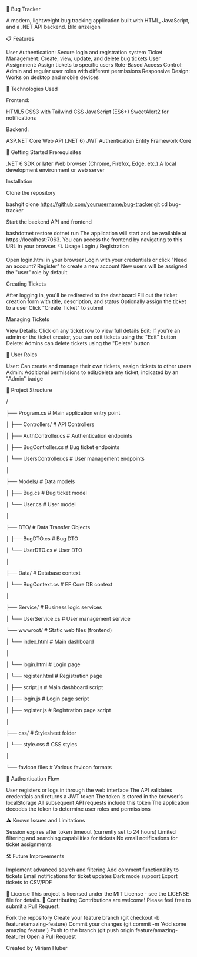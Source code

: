 🐞 Bug Tracker

A modern, lightweight bug tracking application built with HTML, JavaScript, and a .NET API backend.
Bild anzeigen

📋 Features

User Authentication: Secure login and registration system
Ticket Management: Create, view, update, and delete bug tickets
User Assignment: Assign tickets to specific users
Role-Based Access Control: Admin and regular user roles with different permissions
Responsive Design: Works on desktop and mobile devices

🔧 Technologies Used

Frontend:

HTML5
CSS3 with Tailwind CSS
JavaScript (ES6+)
SweetAlert2 for notifications


Backend:

ASP.NET Core Web API (.NET 6)
JWT Authentication
Entity Framework Core



🚀 Getting Started
Prerequisites

.NET 6 SDK or later
Web browser (Chrome, Firefox, Edge, etc.)
A local development environment or web server

Installation

Clone the repository

bashgit clone https://github.com/yourusername/bug-tracker.git
cd bug-tracker

Start the backend API and frontend

bashdotnet restore
dotnet run
The application will start and be available at https://localhost:7063.
You can access the frontend by navigating to this URL in your browser.
🔍 Usage
Login / Registration

Open login.html in your browser
Login with your credentials or click "Need an account? Register" to create a new account
New users will be assigned the "user" role by default

Creating Tickets

After logging in, you'll be redirected to the dashboard
Fill out the ticket creation form with title, description, and status
Optionally assign the ticket to a user
Click "Create Ticket" to submit

Managing Tickets

View Details: Click on any ticket row to view full details
Edit: If you're an admin or the ticket creator, you can edit tickets using the "Edit" button
Delete: Admins can delete tickets using the "Delete" button

👥 User Roles

User: Can create and manage their own tickets, assign tickets to other users
Admin: Additional permissions to edit/delete any ticket, indicated by an "Admin" badge

📁 Project Structure

/

├── Program.cs              # Main application entry point

│
├── Controllers/            # API Controllers

│   ├── AuthController.cs   # Authentication endpoints

│   ├── BugController.cs    # Bug ticket endpoints

│   └── UsersController.cs  # User management endpoints

│

├── Models/                 # Data models

│   ├── Bug.cs              # Bug ticket model

│   └── User.cs             # User model

│

├── DTO/                    # Data Transfer Objects

│   ├── BugDTO.cs           # Bug DTO

│   └── UserDTO.cs          # User DTO

│

├── Data/                   # Database context

│   └── BugContext.cs       # EF Core DB context

│

├── Service/               # Business logic services

│   └── UserService.cs      # User management service

└── wwwroot/                # Static web files (frontend)

│   └── index.html          # Main dashboard

│     

│    └── login.html          # Login page

│   └── register.html       # Registration page

│   ├── script.js           # Main dashboard script

│   ├── login.js            # Login page script

│   ├── register.js         # Registration page script

│

├── css/                # Stylesheet folder

│   └── style.css       # CSS styles

│

└── favicon files       # Various favicon formats
    
    
🔐 Authentication Flow

User registers or logs in through the web interface
The API validates credentials and returns a JWT token
The token is stored in the browser's localStorage
All subsequent API requests include this token
The application decodes the token to determine user roles and permissions

⚠️ Known Issues and Limitations

Session expires after token timeout (currently set to 24 hours)
Limited filtering and searching capabilities for tickets
No email notifications for ticket assignments

🛠️ Future Improvements

 Implement advanced search and filtering
 Add comment functionality to tickets
 Email notifications for ticket updates
 Dark mode support
 Export tickets to CSV/PDF

📄 License
This project is licensed under the MIT License - see the LICENSE file for details.
🤝 Contributing
Contributions are welcome! Please feel free to submit a Pull Request.

Fork the repository
Create your feature branch (git checkout -b feature/amazing-feature)
Commit your changes (git commit -m 'Add some amazing feature')
Push to the branch (git push origin feature/amazing-feature)
Open a Pull Request


Created by Miriam Huber
